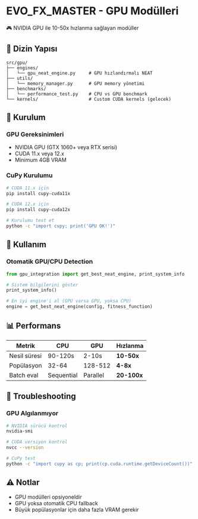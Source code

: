 # EVO_FX_MASTER - GPU Modülleri

🎮 NVIDIA GPU ile 10-50x hızlanma sağlayan modüller

## 📁 Dizin Yapısı

```
src/gpu/
├── engines/
│   └── gpu_neat_engine.py     # GPU hızlandırmalı NEAT
├── utils/
│   └── memory_manager.py      # GPU memory yönetimi
├── benchmarks/
│   └── performance_test.py    # CPU vs GPU benchmark
└── kernels/                   # Custom CUDA kernels (gelecek)
```

## 🚀 Kurulum

### GPU Gereksinimleri
- NVIDIA GPU (GTX 1060+ veya RTX serisi)
- CUDA 11.x veya 12.x
- Minimum 4GB VRAM

### CuPy Kurulumu
```bash
# CUDA 11.x için
pip install cupy-cuda11x

# CUDA 12.x için  
pip install cupy-cuda12x

# Kurulumu test et
python -c "import cupy; print('GPU OK!')"
```

## 🎯 Kullanım

### Otomatik GPU/CPU Detection
```python
from gpu_integration import get_best_neat_engine, print_system_info

# Sistem bilgilerini göster
print_system_info()

# En iyi engine'i al (GPU varsa GPU, yoksa CPU)
engine = get_best_neat_engine(config, fitness_function)
```

## 📊 Performans

| Metrik | CPU | GPU | Hızlanma |
|--------|-----|-----|----------|
| Nesil süresi | 90-120s | 2-10s | **10-50x** |
| Popülasyon | 32-64 | 128-512 | **4-8x** |
| Batch eval | Sequential | Parallel | **20-100x** |

## 🔧 Troubleshooting

### GPU Algılanmıyor
```bash
# NVIDIA sürücü kontrol
nvidia-smi

# CUDA versiyon kontrol
nvcc --version

# CuPy test
python -c "import cupy as cp; print(cp.cuda.runtime.getDeviceCount())"
```

## ⚠️ Notlar

- GPU modülleri opsiyoneldir
- GPU yoksa otomatik CPU fallback
- Büyük popülasyonlar için daha fazla VRAM gerekir
